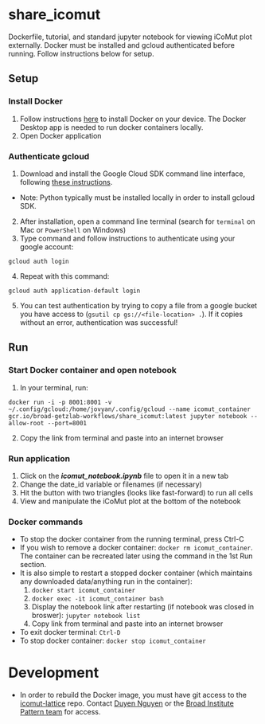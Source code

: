 # share_icomut
Dockerfile, tutorial, and standard jupyter notebook for viewing iCoMut plot externally. Docker must be installed and gcloud authenticated before running. Follow instructions below for setup.

## Setup
### Install Docker
1) Follow instructions [here](https://docs.docker.com/get-docker/) to install Docker on your device. The Docker Desktop app is needed to run docker containers locally.
2) Open Docker application

### Authenticate gcloud
1) Download and install the Google Cloud SDK command line interface, following [these instructions](https://cloud.google.com/sdk/docs/install-sdk).
  - Note: Python typically must be installed locally in order to install gcloud SDK.
2) After installation, open a command line terminal (search for `terminal` on Mac or `PowerShell` on Windows)
3) Type command and follow instructions to authenticate using your google account:
```
gcloud auth login
``` 
4) Repeat with this command:
```
gcloud auth application-default login
```
5) You can test authentication by trying to copy a file from a google bucket you have access to (`gsutil cp gs://<file-location> .`). If it copies without an error, authentication was successful!

## Run
### Start Docker container and open notebook
1) In your terminal, run:
```
docker run -i -p 8001:8001 -v ~/.config/gcloud:/home/jovyan/.config/gcloud --name icomut_container gcr.io/broad-getzlab-workflows/share_icomut:latest jupyter notebook --allow-root --port=8001
```
2) Copy the link from terminal and paste into an internet browser

### Run application
1) Click on the ***icomut_notebook.ipynb*** file to open it in a new tab
2) Change the date_id variable or filenames (if necessary) 
3) Hit the button with two triangles (looks like fast-forward) to run all cells
4) View and manipulate the iCoMut plot at the bottom of the notebook

### Docker commands
- To stop the docker container from the running terminal, press Ctrl-C
- If you wish to remove a docker container: `docker rm icomut_container`. The container can be recreated later using the command in the 1st Run section.
- It is also simple to restart a stopped docker container (which maintains any downloaded data/anything run in the container):
  1) `docker start icomut_container`
  2) `docker exec -it icomut_container bash`
  3) Display the notebook link after restarting (if notebook was closed in broswer): `jupyter notebook list`
  4) Copy link from terminal and paste into an internet browser
- To exit docker terminal: `Ctrl-D`
- To stop docker container: `docker stop icomut_container`
  
# Development
- In order to rebuild the Docker image, you must have git access to the [icomut-lattice](https://github.com/broadinstitute/icomut-lattice) repo. Contact [Duyen Nguyen](mailto:dnguyen@broadinstitute.org) or the [Broad Institute Pattern team](mailto:pattern@broadinstitute.org) for access.
